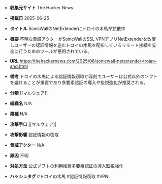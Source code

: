 - **収集元サイト**
The Hacker News

- **掲載日**
2025-06-25

- **タイトル**
SonicWallのNetExtenderにトロイの木馬が拡散中

- **概要**
不明な脅威アクターがSonicWallのSSL VPNアプリNetExtenderを改変しユーザーの認証情報を盗むトロイの木馬を配布しているリモート接続を安全に行うためのツールが悪用されている。

- **URL**
https://thehackernews.com/2025/06/sonicwall-netextender-trojan-and.html

- **備考**
トロイの木馬による認証情報窃取が深刻でユーザーは公式以外のソフトを避けることが重要であり多要素認証の導入や監視強化が推奨される。

- **分類**
[[マルウェア]]

- **組織名**
N/A

- **業種**
N/A

- **攻撃手口**
[[マルウェア]]

- **攻撃影響**
認証情報の窃取

- **脅威アクター**
N/A

- **原因**
不明

- **対処方法**
公式ソフトの利用推奨多要素認証の導入監視強化

- **ハッシュタグ**
#トロイの木馬 #認証情報窃取 #VPN
